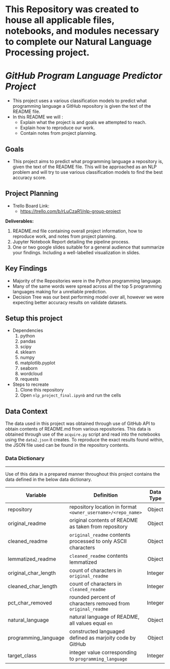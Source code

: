 # This Repository was created to house all applicable files, notebooks, and modules necessary to complete our Natural Language Processing project.

# _GitHub Program Language Predictor Project_



- This project uses a various classification models to predict what programming language a GitHub repository is given the text of the README file.
- In this README we will :
    * Explain what the project is and goals we attempted to reach. 
    * Explain how to reproduce our work. 
    * Contain notes from project planning.

## Goals
- This project aims to predict what programming language a repository is, given the text of the README file. This will be approached as an NLP problem and will try to use various classification models to find the best accuracy score.

## Project Planning
- Trello Board Link:
  - https://trello.com/b/rLuCzaR1/nlp-group-project

**Deliverables:**
1. README.md file containing overall project information, how to reproduce work, and notes from project planning.
2. Jupyter Notebook Report detailing the pipeline process.
3. One or two google slides suitable for a general audience that summarize your findings. Including a well-labelled visualization in slides.

## Key Findings 
* Majority of the Repositories were in the Python programming language.
* Many of the same words were spread across all the top 5 programming languages making for a unreliable prediction.
* Decision Tree was our best performing model over all, however we were expecting better accuracy results on validate datasets.




## Setup this project
* Dependencies
    1. python
    2. pandas
    3. scipy
    4. sklearn
    5. numpy
    6. matplotlib.pyplot
    7. seaborn
    8. wordcloud
    9. requests
* Steps to recreate
    1. Clone this repository
    3. Open `nlp_project_final.ipynb` and run the cells


## Data Context

The data used in this project was obtained through use of GitHub API to obtain contents of README.md from various repositories. This data is obtained through use of the `acquire.py` script and read into the notebooks using the `data2.json` it creates. To reproduce the exact results found within, the JSON file used can be found in the repository contents.

### Data Dictionary
---

Use of this data in a prepared manner throughout this project contains the data defined in the below data dictionary.


| Variable             | Definition                                                    | Data Type |
|----------------------|---------------------------------------------------------------|:---------:|
| repository           | repository location in format `<owner_username>/<repo_name>`  | Object    |
| original_readme      | original contents of README as taken from repository          | Object    |
| cleaned_readme       | `original_readme` contents processed to only ASCII characters | Object    |
| lemmatized_readme    | `cleaned_readme` contents lemmatized                          | Object    |
| original_char_length | count of characters in `original_readme`                      | Integer   |
| cleaned_char_length  | count of characters in `cleaned_readme`                       | Integer   |
| pct_char_removed     | rounded percent of characters removed from `original_readme`  | Integer   |
| natural_language     | natural language of README, all values equal `en`             | Object    |
| programming_language | constructed languaged defined as marjoity code by GitHub      | Object    |
| target_class         | integer value corresponding to `programming_language`         | Integer   |
